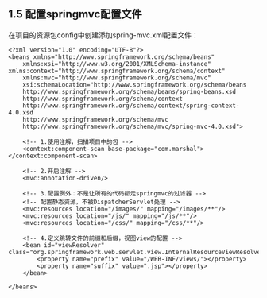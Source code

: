 ## 1.5 配置springmvc配置文件

在项目的资源包config中创建添加spring-mvc.xml配置文件：

	<?xml version="1.0" encoding="UTF-8"?>
	<beans xmlns="http://www.springframework.org/schema/beans"
		xmlns:xsi="http://www.w3.org/2001/XMLSchema-instance" xmlns:context="http://www.springframework.org/schema/context"
		xmlns:mvc="http://www.springframework.org/schema/mvc"
		xsi:schemaLocation="http://www.springframework.org/schema/beans 
		http://www.springframework.org/schema/beans/spring-beans.xsd
		http://www.springframework.org/schema/context
		http://www.springframework.org/schema/context/spring-context-4.0.xsd
		http://www.springframework.org/schema/mvc
		http://www.springframework.org/schema/mvc/spring-mvc-4.0.xsd">
		
		<!-- 1.使用注解，扫描项目中的包 -->
		<context:component-scan base-package="com.marshal"></context:component-scan>
		
		<!-- 2.开启注解 -->
		<mvc:annotation-driven/>
		
		<!-- 3.配置例外：不是让所有的代码都走springmvc的过滤器 -->
		<!-- 配置静态资源，不被DispatcherServlet处理 -->
		<mvc:resources location="/images/" mapping="/images/**"/>
		<mvc:resources location="/js/" mapping="/js/**"/>
		<mvc:resources location="/css/" mapping="/css/**"/>
		
		<!-- 4.定义跳转文件的前缀和后缀，视图view的配置 -->
		<bean id="viewResolver" class="org.springframework.web.servlet.view.InternalResourceViewResolver">
			<property name="prefix" value="/WEB-INF/views/"></property>
			<property name="suffix" value=".jsp"></property>
		</bean>
		
	</beans>
